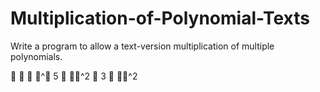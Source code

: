 # Multiplication-of-Polynomial-Texts
Write a program to allow a text-version multiplication of multiple
polynomials.

𝑛 ∗ 𝑋 
𝑋^𝑛
5 ∗ 𝑋𝑌^2 􀵅 3 ∗ 𝑋𝑌^2
